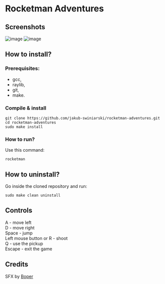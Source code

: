 # Rocketman Adventures
## Screenshots
![image](https://github.com/jakub-swiniarski/rocketman-adventures/assets/77209709/b219e0ed-07e4-4cff-a482-81aa55bbc8d5)
![image](https://github.com/jakub-swiniarski/rocketman-adventures/assets/77209709/09a652b3-0355-493a-b2d8-a47b17cc2aaa)

## How to install?
### Prerequisites:
- gcc,
- raylib,
- git,
- make.

### Compile & install
```shell
git clone https://github.com/jakub-swiniarski/rocketman-adventures.git
cd rocketman-adventures
sudo make install
```

### How to run?
Use this command:
```shell
rocketman
```

## How to uninstall?
Go inside the cloned repository and run: <br/>
```shell
sudo make clean uninstall
```

## Controls
A - move left <br/>
D - move right <br/>
Space - jump <br/>
Left mouse button or R - shoot <br/>
Q - use the pickup <br/>
Escape - exit the game

## Credits
SFX by [Boper](https://github.com/boprr)

